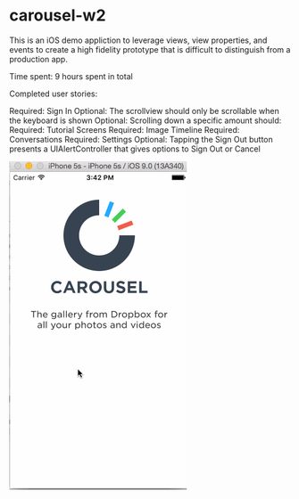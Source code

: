 # carousel-w2

This is an iOS demo appliction to leverage views, view properties, and events to create a high fidelity prototype that is difficult to distinguish from a production app.

Time spent: 9 hours spent in total

Completed user stories:

 Required: Sign In
 Optional: The scrollview should only be scrollable when the keyboard is shown
 Optional: Scrolling down a specific amount should:
 Required: Tutorial Screens
 Required: Image Timeline
 Required: Conversations
 Required: Settings
 Optional: Tapping the Sign Out button presents a UIAlertController that gives options to Sign Out or Cancel

 ![Video Walkthrough](carousel-w2.gif)
 